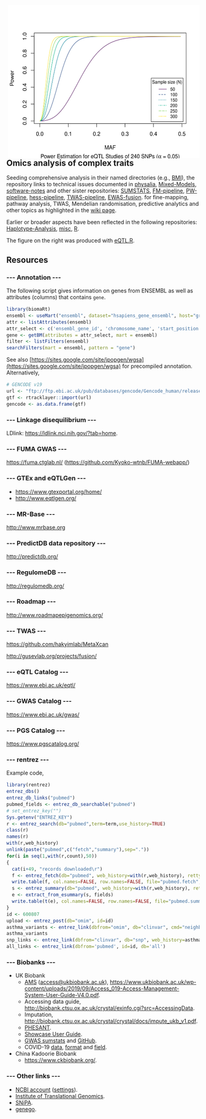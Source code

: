<img src="eQTL/eQTL.png" height="400" width="500" align="right">

## Omics analysis of complex traits

Seeding comprehensive analysis in their named directories (e.g., [BMI](BMI)), the repository links to technical issues documented in [physalia](https://github.com/jinghuazhao/physalia), [Mixed-Models](https://github.com/jinghuazhao/Mixed-Models), [software-notes](https://github.com/jinghuazhao/software-notes) and other sister repositories: 
[SUMSTATS](https://github.com/jinghuazhao/SUMSTATS),
[FM-pipeline](https://github.com/jinghuazhao/FM-pipeline),
[PW-pipeline](https://github.com/jinghuazhao/PW-pipeline),
[hess-pipeline](https://github.com/jinghuazhao/hess-pipeline),
[TWAS-pipeline](https://github.com/jinghuazhao/TWAS-pipeline),
[EWAS-fusion](https://github.com/jinghuazhao/EWAS-fusion).
for fine-mapping, pathway analysis, TWAS, Mendelian randomisation, predictive analytics and other topics as highlighted in the [wiki page](https://github.com/jinghuazhao/Omics-analysis/wiki).

Earlier or broader aspects have been reflected in the following repositories: [Haplotype-Analysis](https://github.com/jinghuazhao/Haplotype-Analysis), [misc](https://github.com/jinghuazhao/misc), [R](https://github.com/jinghuazhao/R).

The figure on the right was produced with [eQTL.R](eQTL/eQTL.R).

## Resources

### --- Annotation ---

The following script gives information on genes from ENSEMBL as well as attributes (columns) that contains `gene`.
```r
library(biomaRt)
ensembl <- useMart("ensembl", dataset="hsapiens_gene_ensembl", host="grch37.ensembl.org", path="/biomart/martservice")
attr <- listAttributes(ensembl)
attr_select <- c('ensembl_gene_id', 'chromosome_name', 'start_position', 'end_position', 'description', 'hgnc_symbol', 'transcription_start_site')
gene <- getBM(attributes = attr_select, mart = ensembl)
filter <- listFilters(ensembl)
searchFilters(mart = ensembl, pattern = "gene")
```
See also [https://sites.google.com/site/jpopgen/wgsa](https://sites.google.com/site/jpopgen/wgsa) for precompiled annotation. Alternatively, 
```r
# GENCODE v19
url <- "ftp://ftp.ebi.ac.uk/pub/databases/gencode/Gencode_human/release_19/gencode.v19.chr_patch_hapl_scaff.annotation.gtf.gz"
gtf <- rtracklayer::import(url)
gencode <- as.data.frame(gtf)
```

### --- Linkage disequilibrium ---

LDlink: https://ldlink.nci.nih.gov/?tab=home.

### --- FUMA GWAS ---

https://fuma.ctglab.nl/ (https://github.com/Kyoko-wtnb/FUMA-webapp/)

### --- GTEx and eQTLGen ---

* https://www.gtexportal.org/home/
* http://www.eqtlgen.org/

### --- MR-Base ---

http://www.mrbase.org

### --- PredictDB data repository ---

http://predictdb.org/

### --- RegulomeDB ---

http://regulomedb.org/

### --- Roadmap ---

http://www.roadmapepigenomics.org/

### --- TWAS ---

https://github.com/hakyimlab/MetaXcan

http://gusevlab.org/projects/fusion/

### --- eQTL Catalog ---

https://www.ebi.ac.uk/eqtl/

### --- GWAS Catalog ---

https://www.ebi.ac.uk/gwas/

### --- PGS Catalog ---

https://www.pgscatalog.org/

### --- rentrez ---

Example code,
```r
library(rentrez)
entrez_dbs()
entrez_db_links("pubmed")
pubmed_fields <- entrez_db_searchable("pubmed")
# set_entrez_key("")
Sys.getenv("ENTREZ_KEY")
r <- entrez_search(db="pubmed",term=term,use_history=TRUE)
class(r)
names(r)
with(r,web_history)
unlink(paste("pubmed",c("fetch","summary"),sep="."))
for(i in seq(1,with(r,count),50))
{
  cat(i+49, "records downloaded\r")
  f <- entrez_fetch(db="pubmed", web_history=with(r,web_history), rettype="text", retmax=50, retstart=i)
  write.table(f, col.names=FALSE, row.names=FALSE, file="pubmed.fetch", append=TRUE)
  s <- entrez_summary(db="pubmed", web_history=with(r,web_history), rettype="text", retmax=50, retstart=i)
  e <- extract_from_esummary(s, fields)
  write.table(t(e), col.names=FALSE, row.names=FALSE, file="pubmed.summary", append=TRUE, sep="\t")
}
id <- 600807
upload <- entrez_post(db="omim", id=id)
asthma_variants <- entrez_link(dbfrom="omim", db="clinvar", cmd="neighbor_history", web_history=upload)
asthma_variants
snp_links <- entrez_link(dbfrom="clinvar", db="snp", web_history=asthma_variants$web_histories$omim_clinvar, cmd="neighbor_history")
all_links <- entrez_link(dbfrom='pubmed', id=id, db='all')
```

### --- Biobanks ---

* UK Biobank
  * [AMS](http://amsportal.ukbiobank.ac.uk/) (access@ukbiobank.ac.uk), https://www.ukbiobank.ac.uk/wp-content/uploads/2019/09/Access_019-Access-Management-System-User-Guide-V4.0.pdf.
  * Accessing data guide, http://biobank.ctsu.ox.ac.uk/crystal/exinfo.cgi?src=AccessingData.
  * Imputation, http://biobank.ctsu.ox.ac.uk/crystal/crystal/docs/impute_ukb_v1.pdf.
  * [PHESANT](https://github.com/MRCIEU/PHESANT).
  * [Showcase User Guide](http://biobank.ctsu.ox.ac.uk/~bbdatan/ShowcaseUserGuide.pdf).
  * [GWAS sumstats](http://www.nealelab.is/blog/2019/9/16/biomarkers-gwas-results) and [GitHub](https://github.com/Nealelab/UK_Biobank_GWAS).
  * COVID-19 [data](http://biobank.ndph.ox.ac.uk/ukb/exinfo.cgi?src=COVID19), [format](http://biobank.ndph.ox.ac.uk/ukb/exinfo.cgi?src=COVID19_tests) and [field](http://biobank.ctsu.ox.ac.uk/ukb/field.cgi?id=40100).
* China Kadoorie Biobank
  * https://www.ckbiobank.org/.

### --- Other links ---

* [NCBI account](https://www.ncbi.nlm.nih.gov/myncbi/) ([settings](https://www.ncbi.nlm.nih.gov/account/settings/)).
* [Institute of Translational Genomics](https://github.com/hmgu-itg).
* [SNiPA](https://snipa.helmholtz-muenchen.de/snipa3/).
* [genego](https://portal.genego.com/).
